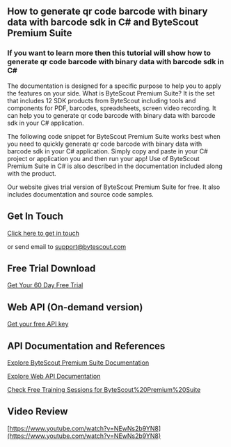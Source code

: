 ## How to generate qr code barcode with binary data with barcode sdk in C# and ByteScout Premium Suite

### If you want to learn more then this tutorial will show how to generate qr code barcode with binary data with barcode sdk in C#

The documentation is designed for a specific purpose to help you to apply the features on your side. What is ByteScout Premium Suite? It is the set that includes 12 SDK products from ByteScout including tools and components for PDF, barcodes, spreadsheets, screen video recording. It can help you to generate qr code barcode with binary data with barcode sdk in your C# application.

The following code snippet for ByteScout Premium Suite works best when you need to quickly generate qr code barcode with binary data with barcode sdk in your C# application.  Simply copy and paste in your C# project or application you and then run your app! Use of ByteScout Premium Suite in C# is also described in the documentation included along with the product.

Our website gives trial version of ByteScout Premium Suite for free. It also includes documentation and source code samples.

## Get In Touch

[Click here to get in touch](https://bytescout.zendesk.com/hc/en-us/requests/new?subject=ByteScout%20Premium%20Suite%20Question)

or send email to [support@bytescout.com](mailto:support@bytescout.com?subject=ByteScout%20Premium%20Suite%20Question) 

## Free Trial Download

[Get Your 60 Day Free Trial](https://bytescout.com/download/web-installer?utm_source=github-readme)

## Web API (On-demand version)

[Get your free API key](https://pdf.co/documentation/api?utm_source=github-readme)

## API Documentation and References

[Explore ByteScout Premium Suite Documentation](https://bytescout.com/documentation/index.html?utm_source=github-readme)

[Explore Web API Documentation](https://pdf.co/documentation/api?utm_source=github-readme)

[Check Free Training Sessions for ByteScout%20Premium%20Suite](https://academy.bytescout.com/)

## Video Review

[https://www.youtube.com/watch?v=NEwNs2b9YN8](https://www.youtube.com/watch?v=NEwNs2b9YN8)